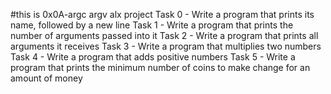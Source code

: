 #this is 0x0A-argc argv alx project
Task 0 - Write a program that prints its name, followed by a new line
Task 1 - Write a program that prints the number of arguments passed into it
Task 2 - Write a program that prints all arguments it receives
Task 3 - Write a program that multiplies two numbers
Task 4 - Write a program that adds positive numbers
Task 5 - Write a program that prints the minimum number of coins to make change for an amount of money
